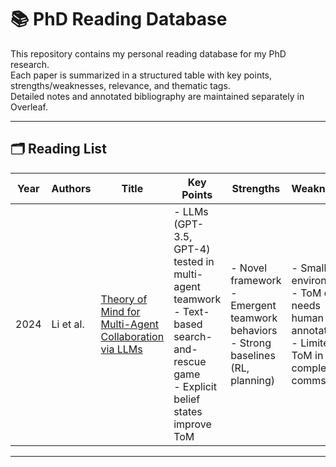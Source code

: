 # 📚 PhD Reading Database

This repository contains my personal reading database for my PhD research.  
Each paper is summarized in a structured table with key points, strengths/weaknesses, relevance, and thematic tags.  
Detailed notes and annotated bibliography are maintained separately in Overleaf.  

---

## 🗂️ Reading List

| Year | Authors   | Title                                                                 | Key Points                                                                                             | Strengths                                                  | Weaknesses                                           | Relevance to My Work | Tags/Themes |
|------|-----------|----------------------------------------------------------------------|--------------------------------------------------------------------------------------------------------|-----------------------------------------------------------|------------------------------------------------------|----------------------|-------------|
| 2024 | Li et al. | [Theory of Mind for Multi-Agent Collaboration via LLMs](https://arxiv.org/abs/2310.10701) | - LLMs (GPT-3.5, GPT-4) tested in multi-agent teamwork<br>- Text-based search-and-rescue game<br>- Explicit belief states improve ToM | - Novel framework<br>- Emergent teamwork behaviors<br>- Strong baselines (RL, planning) | - Small environment<br>- ToM eval needs human annotators<br>- Limited ToM in complex comms | Provides framework + code for multi-agent AI experiments; core ref for Theory of Mind research | LLMs, Multi-Agent Systems,   |

---

